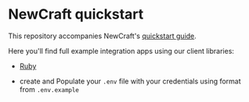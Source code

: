 # NewCraft quickstart

This repository accompanies NewCraft's [quickstart guide](https://newcraft.readme.io/reference).

Here you'll find full example integration apps using our client libraries:
- [Ruby](https://github.com/NewCraftHQ/quickstart/tree/master/ruby)

- create and Populate your `.env` file with your credentials using format from `.env.example`

